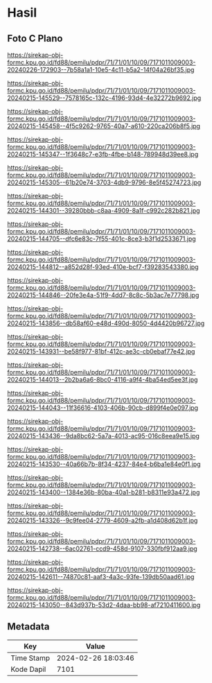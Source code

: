 # Hasil

## Foto C Plano

https://sirekap-obj-formc.kpu.go.id/fd88/pemilu/pdpr/71/71/01/10/09/7171011009003-20240226-172903--7b58a1a1-10e5-4c11-b5a2-14f04a26bf35.jpg

https://sirekap-obj-formc.kpu.go.id/fd88/pemilu/pdpr/71/71/01/10/09/7171011009003-20240215-145529--7578165c-132c-4196-93d4-4e32272b9692.jpg

https://sirekap-obj-formc.kpu.go.id/fd88/pemilu/pdpr/71/71/01/10/09/7171011009003-20240215-145458--4f5c9262-9765-40a7-a610-220ca206b8f5.jpg

https://sirekap-obj-formc.kpu.go.id/fd88/pemilu/pdpr/71/71/01/10/09/7171011009003-20240215-145347--1f3648c7-e3fb-4fbe-b148-789948d39ee8.jpg

https://sirekap-obj-formc.kpu.go.id/fd88/pemilu/pdpr/71/71/01/10/09/7171011009003-20240215-145305--61b20e74-3703-4db9-9796-8e5f45274723.jpg

https://sirekap-obj-formc.kpu.go.id/fd88/pemilu/pdpr/71/71/01/10/09/7171011009003-20240215-144301--39280bbb-c8aa-4909-8a1f-c992c282b821.jpg

https://sirekap-obj-formc.kpu.go.id/fd88/pemilu/pdpr/71/71/01/10/09/7171011009003-20240215-144705--dfc6e83c-7f55-401c-8ce3-b3f1d2533671.jpg

https://sirekap-obj-formc.kpu.go.id/fd88/pemilu/pdpr/71/71/01/10/09/7171011009003-20240215-144812--a852d28f-93ed-410e-bcf7-f39283543380.jpg

https://sirekap-obj-formc.kpu.go.id/fd88/pemilu/pdpr/71/71/01/10/09/7171011009003-20240215-144846--20fe3e4a-51f9-4dd7-8c8c-5b3ac7e77798.jpg

https://sirekap-obj-formc.kpu.go.id/fd88/pemilu/pdpr/71/71/01/10/09/7171011009003-20240215-143856--db58af60-e48d-490d-8050-4d4420b96727.jpg

https://sirekap-obj-formc.kpu.go.id/fd88/pemilu/pdpr/71/71/01/10/09/7171011009003-20240215-143931--be58f977-81bf-412c-ae3c-cb0ebaf77e42.jpg

https://sirekap-obj-formc.kpu.go.id/fd88/pemilu/pdpr/71/71/01/10/09/7171011009003-20240215-144013--2b2ba6a6-8bc0-4116-a9f4-4ba54ed5ee3f.jpg

https://sirekap-obj-formc.kpu.go.id/fd88/pemilu/pdpr/71/71/01/10/09/7171011009003-20240215-144043--11f36616-4103-406b-90cb-d899f4e0e097.jpg

https://sirekap-obj-formc.kpu.go.id/fd88/pemilu/pdpr/71/71/01/10/09/7171011009003-20240215-143436--9da8bc62-5a7a-4013-ac95-016c8eea9e15.jpg

https://sirekap-obj-formc.kpu.go.id/fd88/pemilu/pdpr/71/71/01/10/09/7171011009003-20240215-143530--40a66b7b-8f34-4237-84e4-b6ba1e84e0f1.jpg

https://sirekap-obj-formc.kpu.go.id/fd88/pemilu/pdpr/71/71/01/10/09/7171011009003-20240215-143400--1384e36b-80ba-40a1-b281-b8311e93a472.jpg

https://sirekap-obj-formc.kpu.go.id/fd88/pemilu/pdpr/71/71/01/10/09/7171011009003-20240215-143326--9c9fee04-2779-4609-a2fb-a1d408d62b1f.jpg

https://sirekap-obj-formc.kpu.go.id/fd88/pemilu/pdpr/71/71/01/10/09/7171011009003-20240215-142738--6ac02761-ccd9-458d-9107-330fbf912aa9.jpg

https://sirekap-obj-formc.kpu.go.id/fd88/pemilu/pdpr/71/71/01/10/09/7171011009003-20240215-142611--74870c81-aaf3-4a3c-93fe-139db50aad61.jpg

https://sirekap-obj-formc.kpu.go.id/fd88/pemilu/pdpr/71/71/01/10/09/7171011009003-20240215-143050--843d937b-53d2-4daa-bb98-af7210411600.jpg


## Metadata

| Key        | Value               |
| ---------- | ------------------- |
| Time Stamp | 2024-02-26 18:03:46 |
| Kode Dapil | 7101                |



